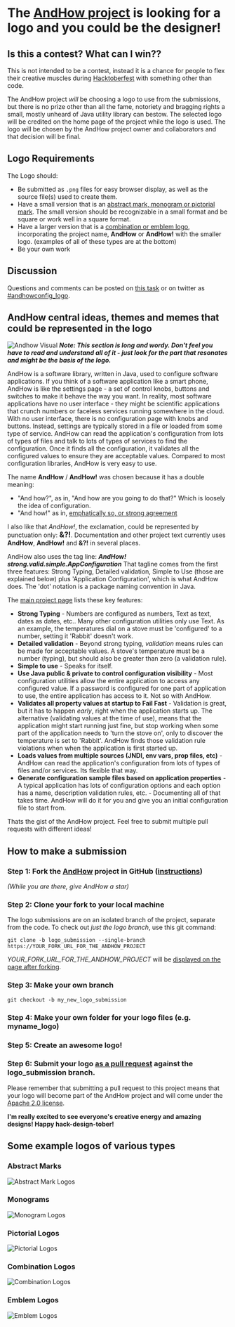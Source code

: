 # The [AndHow project](https://github.com/eeverman/andhow) is looking for a logo and you could be the designer!

## Is this a contest?  What can I win??
This is not intended to be a contest, instead it is a chance for people to flex their creative muscles during [Hacktoberfest](https://hacktoberfest.digitalocean.com/) with something other than code.

The AndHow project _will_ be choosing a logo to use from the submissions, but there is no prize other than all the fame, notoriety and bragging rights a small, mostly unheard of Java utility library can bestow.  The selected logo will be credited on the home page of the project while the logo is used.  The logo will be chosen by the AndHow project owner and collaborators and that decision will be final.
## Logo Requirements
The Logo should:
* Be submitted as `.png` files for easy browser display, as well as the source file(s) used to create them.
* Have a small version that is an [abstract mark, monogram or pictorial mark](https://99designs.com/blog/tips/types-of-logos/).  The small version should be recognizable in a small format and be square or work well in a square format.
* Have a larger version that is a [combination or emblem logo](https://99designs.com/blog/tips/types-of-logos/), incorporating the project name, **AndHow** or **AndHow!** with the smaller logo.  (examples of all of these types are at the bottom)
* Be your own work

## Discussion
Questions and comments can be posted on [this task](https://github.com/eeverman/andhow/issues/427) or on twitter as [\#andhowconfig_logo](https://twitter.com/hashtag/andhowconfig_logo).

## AndHow central ideas, themes and memes that could be represented in the logo
![Andhow Visual](andhow.gif)
**_Note:  This section is long and wordy.  Don't feel you have to read and understand all of it - just look for the part that resonates and might be the basis of the logo._**

AndHow is a software library, written in Java, used to configure software applications.  If you think of a software application like a smart phone, AndHow is like the settings page - a set of control knobs, buttons and switches to make it behave the way you want.  In reality, most software applications have no user interface - they might be scientific applications that crunch numbers or faceless services running somewhere in the cloud.  With no user interface, there is no configuration page with knobs and buttons.  Instead, settings are typically stored in a file or loaded from some type of service.  AndHow can read the application's configuration from lots of types of files and talk to lots of types of services to find the configuration.  Once it finds all the configuration, it validates all the configured values to ensure they are acceptable values.  Compared to most configuration libraries, AndHow is very easy to use.

The name **AndHow** / **AndHow!** was chosen because it has a double meaning:
* "And how?", as in, "And how are you going to do that?"  Which is loosely the idea of configuration.
* "And how!" as in, [emphatically so, or strong agreement](https://idioms.thefreedictionary.com/and+how!)

I also like that _AndHow!_, the exclamation, could be represented by punctuation only: <big>**&?!**</big>. Documentation and other project text currently uses **AndHow**, **AndHow!** and **&?!** in several places.

AndHow also uses the tag line: **_AndHow! strong.valid.simple.AppConfiguration_**  That tagline comes from the first three features: Strong Typing, Detailed validation, Simple to Use (those are explained below) plus 'Application Configuration', which is what AndHow does.  The 'dot' notation is a package naming convention in Java. 

The [main project page](https://sites.google.com/view/andhow/home) lists these key features:
* **Strong Typing** - Numbers are configured as numbers, Text as text, dates as dates, etc..  Many other configuration utilities only use Text.  As an example, the temperatures dial on a stove must be 'configured' to a number, setting it 'Rabbit' doesn't work.
* **Detailed validation** - Beyond strong typing, _validation_ means rules can be made for acceptable values.  A stove's temperature must be a number (typing), but should also be greater than zero (a validation rule).
* **Simple to use** - Speaks for itself.
* **Use Java public & private to control configuration visibility** - Most configuration utilities allow the entire application to access any configured value.  If a password is configured for one part of application to use, the entire application has access to it.  Not so with AndHow.
* **Validates all property values at startup to Fail Fast** - Validation is great, but it has to happen _early_, right when the application starts up.  The alternative (validating values at the time of use), means that the application might start running just fine, but stop working when some part of the application needs to 'turn the stove on', only to discover the temperature is set to 'Rabbit'.  AndHow finds those validation rule violations when when the application is first started up.
* **Loads values from multiple sources (JNDI, env vars, prop files, etc)** - AndHow can read the application's configuration from lots of types of files and/or services.  Its flexible that way.
* **Generate configuration sample files based on application properties** - A typical application has lots of configuration options and each option has a name, description validation rules, etc. - Documenting all of that takes time.  AndHow will do it for you and give you an initial configuration file to start from.

Thats the gist of the AndHow project.  Feel free to submit multiple pull requests with different ideas!
## How to make a submission
### Step 1:  Fork the [AndHow](https://github.com/eeverman/andhow) project in GitHub ([instructions](https://guides.github.com/activities/forking/))
_(While you are there, give AndHow a star)_
### Step 2:  Clone your fork to your local machine
The logo submissions are on an isolated branch of the project, separate from the code.  To check out _just the logo branch_, use this git command:
```
git clone -b logo_submission --single-branch https://YOUR_FORK_URL_FOR_THE_ANDHOW_PROJECT
```
_YOUR_FORK_URL_FOR_THE_ANDHOW_PROJECT_ will be [displayed on the page after forking](https://services.github.com/on-demand/github-cli/clone-repo-cli).
### Step 3:  Make your own branch
`git checkout -b my_new_logo_submission`
### Step 4:  Make your own folder for your logo files (e.g. myname_logo)
### Step 5:  Create an awesome logo!
### Step 6:  Submit your logo [as a pull request](https://guides.github.com/activities/forking/) against the logo_submission branch.

Please remember that submitting a pull request to this project means that your logo will become part of the AndHow project and will come under the [Apache 2.0 license](https://github.com/eeverman/andhow/blob/master/LICENSE).

**I'm really excited to see everyone's creative energy and amazing designs!  Happy hack-design-tober!**

## Some example logos of various types
### Abstract Marks
![Abstract Mark Logos](https://cdn2.f-cdn.com/files/download/36646775/6ba52d.jpg)
### Monograms
![Monogram Logos](https://www.moirae.co.uk/media/4320/lettermarks.jpg)
### Pictorial Logos
![Pictorial Logos](https://www.brandsnack.co/wp-content/uploads/2018/04/pictorial-brandmark-logo-examples.jpg)
### Combination Logos
![Combination Logos](https://www.odanieldesignsblog.com/wp-content/uploads/2017/07/CombinationLogo.png)
### Emblem Logos
![Emblem Logos](https://www.digitalflare.co.uk/media/1477958400/1479686400/1479763310-989a73f58a50f17406f1af3480cf3e09.jpg)
